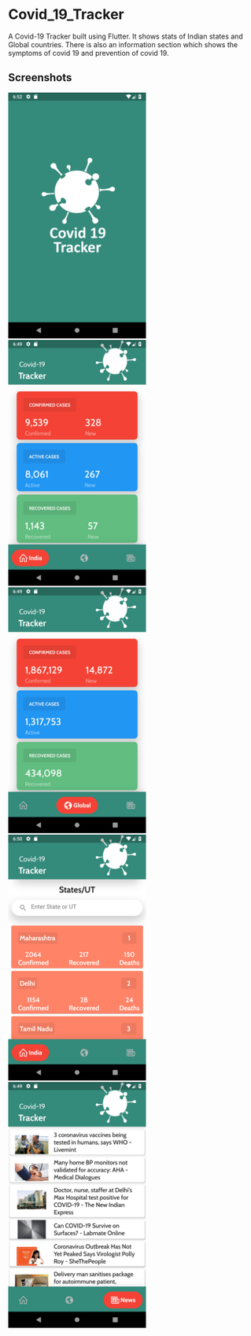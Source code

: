 # Covid_19_Tracker

A Covid-19 Tracker built using Flutter. It shows stats of Indian states and Global countries. There is also an information section which shows the symptoms of covid 19 and prevention of covid 19.

## Screenshots

<img src="screenshot/Screenshot1.png" width=280px height=500px>
<img src="screenshot/Screenshot2.png" width=280px height=500px>
<img src="screenshot/Screenshot3.png" width=280px height=500px>
<img src="screenshot/Screenshot4.png" width=280px height=500px>
<img src="screenshot/Screenshot5.png" width=280px height=500px>
